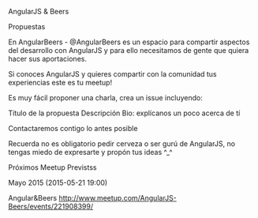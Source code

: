 AngularJS & Beers 

Propuestas

En AngularBeers - @AngularBeers es un espacio para compartir aspectos del desarrollo con AngularJS y para ello necesitamos de gente que quiera hacer sus aportaciones.

Si conoces AngularJS y quieres compartir con la comunidad tus experiencias este es tu meetup!

Es muy fácil proponer una charla, crea un issue incluyendo:

Título de la propuesta
Descripción
Bio: explícanos un poco acerca de tí

Contactaremos contigo lo antes posible

Recuerda no es obligatorio pedir cerveza o ser gurú de AngularJS, no tengas miedo de expresarte y propón tus ideas  ^_^  


Próximos Meetup Previstss

Mayo 2015 (2015-05-21 19:00)

Angular&Beers
http://www.meetup.com/AngularJS-Beers/events/221908399/

